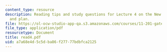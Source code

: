 ```yaml
---
content_type: resource
description: Reading tips and study questions for Lecture 4 on the New Orleans panel
  and plan.
file: https://ol-ocw-studio-app-qa.s3.amazonaws.com/courses/11-201-gateway-planning-action-fall-2007/a7a68e4d5c5dba86f27777bdbfca2125_read4.pdf
file_type: application/pdf
resourcetype: Document
title: read4.pdf
uid: a7a68e4d-5c5d-ba86-f277-77bdbfca2125
---
```

